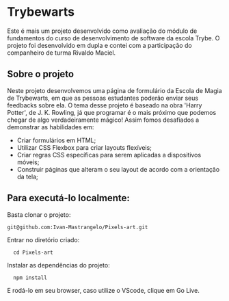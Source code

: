 # Trybewarts

Este é mais um projeto desenvolvido como avaliação do módulo de fundamentos do curso de desenvolvimento de software da escola Trybe. O projeto foi desenvolvido em dupla e contei com a participação do companheiro de turma Rivaldo Maciel.

## Sobre o projeto

Neste projeto desenvolvemos uma página de formulário da Escola de Magia de Trybewarts, em que as pessoas estudantes poderão enviar seus feedbacks sobre ela. O tema desse projeto é baseado na obra 'Harry Potter', de J. K. Rowling, já que programar é o mais próximo que podemos chegar de algo verdadeiramente mágico! Assim fomos desafiados a demonstrar as habilidades em:

- Criar formulários em HTML;
- Utilizar CSS Flexbox para criar layouts flexíveis;
- Criar regras CSS específicas para serem aplicadas a dispositivos móveis;
- Construir páginas que alteram o seu layout de acordo com a orientação da tela;

## Para executá-lo localmente:

Basta clonar o projeto:
```
git@github.com:Ivan-Mastrangelo/Pixels-art.git
```
Entrar no diretório criado:
```
  cd Pixels-art
  ```
Instalar as dependências do projeto:
```
  npm install
  ```
E rodá-lo em seu browser, caso utilize o VScode, clique em Go Live.
